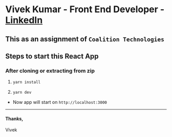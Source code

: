 # Vivek Kumar - Front End Developer - [LinkedIn](https://www.linkedin.com/in/singhvivek7/)

## This as an assignment of `Coalition Technologies`

## Steps to start this React App

### After cloning or extracting from zip

1. ```bash
   yarn install
   ```

2. ```bash
   yarn dev
   ```

- Now app will start on `http://localhost:3000`

---

#### Thanks,

Vivek

